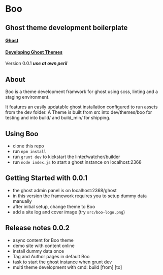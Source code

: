 # Boo
## Ghost theme development boilerplate

#### [Ghost](https://github.com/TryGhost)
#### [Developing Ghost Themes](http://themes.ghost.org/)

Version 0.0.1
***use at own peril***

## About
Boo is a theme development framwork for ghost using scss, linting and a staging environment.

It features an easily updatable ghost installation configured to run assets from the dev folder. A Theme is built from src into dev/themes/boo for testing and into build/ and build_min/ for shipping.

## Using Boo
- clone this repo
- run ```npm install```
- run ```grunt dev``` to kickstart the linter/watcher/builder
- run ```node index.js``` to start a ghost instance on localhost:2368

## Getting Started with 0.0.1
- the ghost admin panel is on localhost:2368/ghost
- in this version the framework requires you to setup dummy data manually
- after initial setup, change theme to Boo
- add a site log and cover image (try ```src/boo-logo.png```)

## Release notes 0.0.2
- async content for Boo theme
- demo site with content online
- install dummy data once
- Tag and Author pages in default Boo
- task to start the ghost instance when grunt dev
- multi theme development with cmd: build [from] [to]
